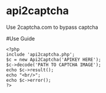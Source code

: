 # api2captcha
Use 2captcha.com to bypass captcha

#Use Guide
```
<?php
include 'api2captcha.php';
$c = new Api2Captcha('APIKEY HERE');
$c->decode('PATH TO CAPTCHA IMAGE');
echo $c->result();
echo "<br/>";
echo $c->error();
?>
```
